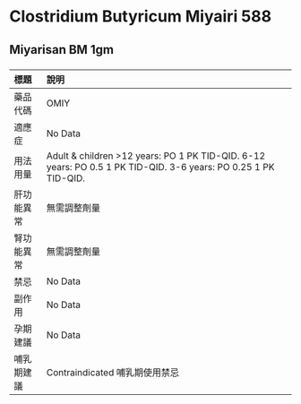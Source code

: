 # Clostridium Butyricum Miyairi 588

## Miyarisan BM 1gm

##### 

| 標題       | 說明                                                                                                           |
|:-----------|:---------------------------------------------------------------------------------------------------------------|
| 藥品代碼   | OMIY                                                                                                           |
| 適應症     | No Data                                                                                                        |
| 用法用量   | Adult & children >12 years: PO 1 PK TID-QID. 6-12 years: PO 0.5 1 PK TID-QID. 3-6 years: PO 0.25 1 PK TID-QID. |
| 肝功能異常 | 無需調整劑量                                                                                                   |
| 腎功能異常 | 無需調整劑量                                                                                                   |
| 禁忌       | No Data                                                                                                        |
| 副作用     | No Data                                                                                                        |
| 孕期建議   | No Data                                                                                                        |
| 哺乳期建議 | Contraindicated 哺乳期使用禁忌                                                                                 |

